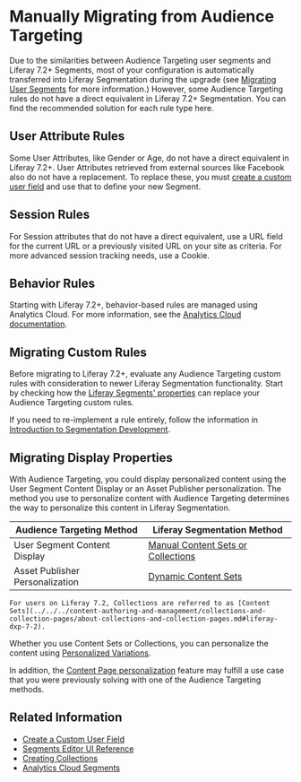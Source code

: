 # Manually Migrating from Audience Targeting

Due to the similarities between Audience Targeting user segments and Liferay 7.2+ Segments, most of your configuration is automatically transferred into Liferay Segmentation during the upgrade (see [Migrating User Segments](./migrating-user-segments.md) for more information.) However, some Audience Targeting rules do not have a direct equivalent in Liferay 7.2+ Segmentation. You can find the recommended solution for each rule type here.

## User Attribute Rules

Some User Attributes, like Gender or Age, do not have a direct equivalent in Liferay 7.2+. User Attributes retrieved from external sources like Facebook also do not have a replacement. To replace these, you must [create a custom user field](../../../users-and-permissions/users/adding-custom-fields-to-users.md) and use that to define your new Segment.

## Session Rules

For Session attributes that do not have a direct equivalent, use a URL field for the current URL or a previously visited URL on your site as criteria. For more advanced session tracking needs, use a Cookie.

## Behavior Rules

Starting with Liferay 7.2+, behavior-based rules are managed using Analytics Cloud. For more information, see the [Analytics Cloud documentation](https://learn.liferay.com/analytics-cloud/latest/en/people/segments/segments.html).

## Migrating Custom Rules

Before migrating to Liferay 7.2+, evaluate any Audience Targeting custom rules with consideration to newer Liferay Segmentation functionality. Start by checking how the [Liferay Segments' properties](../segmentation/segments-editor-ui-reference.md) can replace your Audience Targeting custom rules.

If you need to re-implement a rule entirely, follow the information in [Introduction to Segmentation Development](../developer-guide/introduction-to-segmentation-development.md).

## Migrating Display Properties

With Audience Targeting, you could display personalized content using the User Segment Content Display or an Asset Publisher personalization. The method you use to personalize content with Audience Targeting determines the way to personalize this content in Liferay Segmentation.

| Audience Targeting Method | Liferay Segmentation Method |
| --- | --- |
| User Segment Content Display | [Manual Content Sets or Collections](../../../content-authoring-and-management/collections-and-collection-pages/creating-collections.md#creating-a-manual-collection) |
| Asset Publisher Personalization | [Dynamic Content Sets](../../../content-authoring-and-management/collections-and-collection-pages/creating-collections.md#creating-a-dynamic-collection) |

```{note}
For users on Liferay 7.2, Collections are referred to as [Content Sets](../../../content-authoring-and-management/collections-and-collection-pages/about-collections-and-collection-pages.md#liferay-dxp-7-2).
```

Whether you use Content Sets or Collections, you can personalize the content using [Personalized Variations](../experience-personalization/personalizing-collections.md).

In addition, the [Content Page personalization](../../../site-building/personalizing-site-experience/experience-personalization/content-page-personalization.md) feature may fulfill a use case that you were previously solving with one of the Audience Targeting methods.

## Related Information

- [Create a Custom User Field](../../../users-and-permissions/users/adding-custom-fields-to-users.md)
- [Segments Editor UI Reference](../segmentation/segments-editor-ui-reference.md)
- [Creating Collections](../../../content-authoring-and-management/collections-and-collection-pages/creating-collections.md)
- [Analytics Cloud Segments](https://learn.liferay.com/analytics-cloud/latest/en/people/segments/segments.html)
